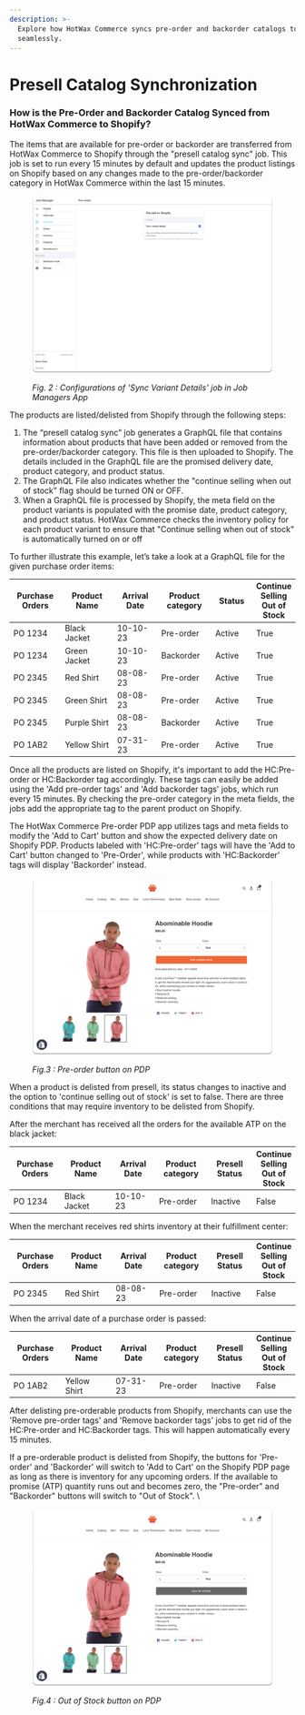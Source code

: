 ```yaml
---
description: >-
  Explore how HotWax Commerce syncs pre-order and backorder catalogs to Shopify
  seamlessly.
---
```


# Presell Catalog Synchronization

### How is the Pre-Order and Backorder Catalog Synced from HotWax Commerce to Shopify?

The items that are available for pre-order or backorder are transferred from HotWax Commerce to Shopify through the "presell catalog sync" job. This job is set to run every 15 minutes by default and updates the product listings on Shopify based on any changes made to the pre-order/backorder category in HotWax Commerce within the last 15 minutes.

<figure><img src="../.gitbook/assets/Sync Variant Details.png" alt=""><figcaption><p><em>Fig. 2 : Configurations of 'Sync Variant Details' job in Job Managers App</em></p></figcaption></figure>

The products are listed/delisted from Shopify through the following steps:

1. The “presell catalog sync” job generates a GraphQL file that contains information about products that have been added or removed from the pre-order/backorder category. This file is then uploaded to Shopify. The details included in the GraphQL file are the promised delivery date, product category, and product status.
2. The GraphQL File also indicates whether the "continue selling when out of stock" flag should be turned ON or OFF.
3. When a GraphQL file is processed by Shopify, the meta field on the product variants is populated with the promise date, product category, and product status. HotWax Commerce checks the inventory policy for each product variant to ensure that "Continue selling when out of stock" is automatically turned on or off

To further illustrate this example, let’s take a look at a GraphQL file for the given purchase order items:

<table data-full-width="false"><thead><tr><th width="106">Purchase Orders</th><th width="136">Product Name</th><th width="107">Arrival Date</th><th width="113">Product category</th><th width="91">Status</th><th>Continue Selling Out of Stock</th></tr></thead><tbody><tr><td>PO 1234</td><td>Black Jacket</td><td>10-10-23</td><td>Pre-order</td><td>Active</td><td>True</td></tr><tr><td>PO 1234</td><td>Green Jacket</td><td>10-10-23</td><td>Backorder</td><td>Active</td><td>True</td></tr><tr><td>PO 2345</td><td>Red Shirt</td><td>08-08-23</td><td>Pre-order</td><td>Active</td><td>True</td></tr><tr><td>PO 2345</td><td>Green Shirt</td><td>08-08-23</td><td>Pre-order</td><td>Active</td><td>True</td></tr><tr><td>PO 2345</td><td>Purple Shirt</td><td>08-08-23</td><td>Backorder</td><td>Active</td><td>True</td></tr><tr><td>PO 1AB2</td><td>Yellow Shirt</td><td>07-31-23</td><td>Pre-order</td><td>Active</td><td>True</td></tr></tbody></table>

Once all the products are listed on Shopify, it's important to add the HC:Pre-order or HC:Backorder tag accordingly. These tags can easily be added using the 'Add pre-order tags' and 'Add backorder tags' jobs, which run every 15 minutes. By checking the pre-order category in the meta fields, the jobs add the appropriate tag to the parent product on Shopify.

The HotWax Commerce Pre-order PDP app utilizes tags and meta fields to modify the 'Add to Cart' button and show the expected delivery date on Shopify PDP. Products labeled with 'HC:Pre-order' tags will have the 'Add to Cart' button changed to 'Pre-Order', while products with 'HC:Backorder' tags will display 'Backorder' instead.

<figure><img src="../.gitbook/assets/hc-demo.myshopify 25.png" alt=""><figcaption><p><em>Fig.3 : Pre-order button on PDP</em></p></figcaption></figure>

When a product is delisted from presell, its status changes to inactive and the option to 'continue selling out of stock' is set to false. There are three conditions that may require inventory to be delisted from Shopify.

After the merchant has received all the orders for the available ATP on the black jacket:

<table><thead><tr><th width="105">Purchase Orders</th><th width="131">Product Name</th><th width="108">Arrival Date</th><th width="120">Product category</th><th width="101">Presell Status</th><th>Continue Selling Out of Stock</th></tr></thead><tbody><tr><td>PO 1234</td><td>Black Jacket</td><td>10-10-23</td><td>Pre-order</td><td>Inactive</td><td>False</td></tr></tbody></table>

When the merchant receives red shirts inventory at their fulfillment center:

<table><thead><tr><th width="109">Purchase Orders</th><th width="130">Product Name</th><th width="107">Arrival Date</th><th width="120">Product category</th><th width="99">Presell Status</th><th>Continue Selling Out of Stock</th></tr></thead><tbody><tr><td>PO 2345</td><td>Red Shirt</td><td>08-08-23</td><td>Pre-order</td><td>Inactive</td><td>False</td></tr></tbody></table>

When the arrival date of a purchase order is passed:

<table><thead><tr><th width="111">Purchase Orders</th><th width="129">Product Name</th><th width="107">Arrival Date</th><th width="120">Product category</th><th width="99">Presell Status</th><th>Continue Selling Out of Stock</th></tr></thead><tbody><tr><td>PO 1AB2</td><td>Yellow Shirt</td><td>07-31-23</td><td>Pre-order</td><td>Inactive</td><td>False</td></tr></tbody></table>

After delisting pre-orderable products from Shopify, merchants can use the 'Remove pre-order tags' and 'Remove backorder tags' jobs to get rid of the HC:Pre-order and HC:Backorder tags. This will happen automatically every 15 minutes.

If a pre-orderable product is delisted from Shopify, the buttons for 'Pre-order' and 'Backorder' will switch to 'Add to Cart' on the Shopify PDP page as long as there is inventory for any upcoming orders. If the available to promise (ATP) quantity runs out and becomes zero, the "Pre-order" and "Backorder" buttons will switch to "Out of Stock". \\

<figure><img src="../.gitbook/assets/hc-demo.myshopify 26.png" alt=""><figcaption><p><em>Fig.4 : Out of Stock button on PDP</em></p></figcaption></figure>
